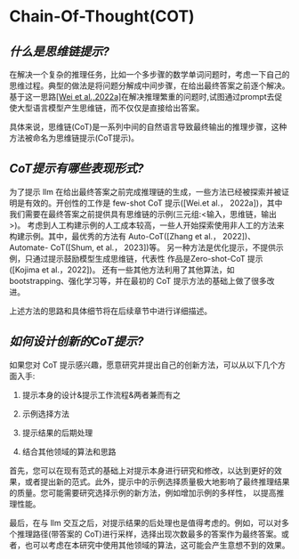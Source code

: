 # Chain-Of-Thought(COT)


## *什么是思维链提示?*

在解决一个复杂的推理任务，比如一个多步骤的数学单词问题时，考虑一下自己的思维过程。典型的做法是将问题分解成中间步骤，在给出最终答案之前逐个解决。基于这一思路[[Wei et al.,2022a]](https://arxiv.org/abs/2201.11903)在解决推理繁重的问题时,试图通过prompt去促使大型语言模型产生思维链，而不仅仅是直接给出答案。

具体来说，思维链(CoT)是一系列中间的自然语言导致最终输出的推理步骤，这种方法被命名为思维链提示(CoT提示)。

## *CoT提示有哪些表现形式?*

为了提示 llm 在给出最终答案之前完成推理链的生成，一些方法已经被探索并被证明是有效的。开创性的工作是 few-shot CoT 提示([Wei.et al.， 2022a])，其中我们需要在最终答案之前提供具有思维链的示例(三元组:<输入，思维链，输出>)。
考虑到人工构建示例的人工成本较高，一些人开始探索使用非人工的方法来构建示例。其中，最优秀的方法有 Auto-CoT([Zhang et al.， 2022])、Automate-
CoT([Shum, et al.， 2023])等。
另一种方法是优化提示，不提供示例，只通过提示鼓励模型生成思维链，代表性
作品是Zero-shot-CoT 提示([Kojima et al.，2022])。
还有一些其他方法利用了其他算法，如 bootstrapping、强化学习等，并在最初的 CoT 提示方法的基础上做了很多改进。

上述方法的思路和具体细节将在后续章节中进行详细描述。

## *如何设计创新的CoT提示?*

如果您对 CoT 提示感兴趣，愿意研究并提出自己的创新方法，可以从以下几个方面入手:

1. 提示本身的设计&提示工作流程&两者兼而有之

2. 示例选择方法

3. 提示结果的后期处理

4. 结合其他领域的算法和思路

首先，您可以在现有范式的基础上对提示本身进行研究和修改，以达到更好的效果，或者提出新的范式。此外，提示中的示例选择质量极大地影响了最终推理结果的质量。您可能需要研究选择示例的新方法，例如增加示例的多样性，
以提高推理性能。

最后，在与 llm 交互之后，对提示结果的后处理也是值得考虑的。例如，可以对多个推理路径(带答案的 CoT)进行采样，选择出现次数最多的答案作为最终答案。或者，也可以考虑在本研究中使用其他领域的算法，这可能会产生意想不到的效果。
